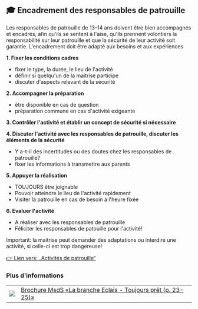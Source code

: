 🎓 Encadrement des responsables de patrouille
---------------------------------------------
Les responsables de patrouille de 13-14 ans doivent être bien accompagnés et encadrés, afin qu'ils se sentent à l'aise, qu'ils prennent volontiers la responsabilité sur leur patrouille et que la sécurité de leur activité soit garantie.
L'encadrement doit être adapté aux besoins et aux expériences 

**1. Fixer les conditions cadres**

- fixer le type, la durée, le lieu de l'activité
- définir si quelqu'un de la maitrise participe
- discuter d'aspects relevant de la sécurité

**2. Accompagner la préparation**

- être disponible en cas de question
- préparation commune en cas d'activité exigeante

**3. Contrôler l'activité et établir un concept de sécurité si nécessaire**

**4. Discuter l'activité avec les responsables de patrouille, discuter les éléments de la sécurité**

- Y a-t-il des incertitudes ou des doutes chez les responsables de patrouille?
- fixer les informations à transmettre aux parents

**5. Appuyer la réalisation**

- TOUJOURS être joignable
- Pouvoir atteindre le lieu de l'activité rapidement
- Visiter la patrouille en cas de besoin à l'heure fixée

**6. Evaluer l'activité**

- A réaliser avec les responsables de patrouille 
- Féliciter les responsables de patouille pour l'activité!

Important: la maitrise peut demander des adaptations ou interdire une activité, si celle-ci est trop dangereuse!

[👉 Lien vers: „Activités de patrouille“](/fr/article/13)

### Plus d'informations
| | |
|---|---|
| [![](images/piktos/6_Stufen.png)][1] | [Brochure MsdS «La branche Eclais - Toujours prêt (p. 23-25)»][1] |

[1]: https://issuu.com/pbs-msds-mss/docs/2134.01.fr_cudesch_pfadistufenbrosc